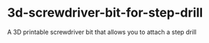 # 3d-screwdriver-bit-for-step-drill
A 3D printable screwdriver bit that allows you to attach a step drill
